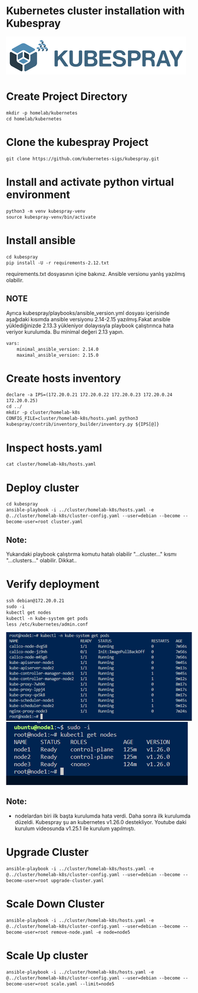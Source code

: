 # Kubernetes cluster installation with Kubespray
![image1](kubespray.png)

# Create Project Directory
```
mkdir -p homelab/kubernetes
cd homelab/kubernetes
```


# Clone the kubespray Project
```
git clone https://github.com/kubernetes-sigs/kubespray.git
```


# Install and activate python virtual environment
```
python3 -m venv kubespray-venv
source kubespray-venv/bin/activate
```

# Install ansible 
```
cd kubespray
pip install -U -r requirements-2.12.txt
```
requirements.txt dosyasının içine bakınız. Ansible versionu yanlış yazılmış olabilir.
## NOTE
Ayrıca kubespray/playbooks/ansible_version.yml dosyası içerisinde aşağıdaki kısımda ansible versiyonu 2.14-2.15 yazılmış.Fakat ansible yüklediğinizde 2.13.3 yükleniyor dolayısıyla playbook çalıştırınca hata veriyor kurulumda. Bu minimal değeri 2.13 yapın.
```
vars:
    minimal_ansible_version: 2.14.0
    maximal_ansible_version: 2.15.0
```

# Create hosts inventory
```
declare -a IPS=(172.20.0.21 172.20.0.22 172.20.0.23 172.20.0.24 172.20.0.25)
cd ../ 
mkdir -p cluster/homelab-k8s
CONFIG_FILE=cluster/homelab-k8s/hosts.yaml python3 kubespray/contrib/inventory_builder/inventory.py ${IPS[@]}
```

# Inspect hosts.yaml
```
cat cluster/homelab-k8s/hosts.yaml
```

# Deploy cluster
```
cd kubespray
ansible-playbook -i ../cluster/homelab-k8s/hosts.yaml -e @../cluster/homelab-k8s/cluster-config.yaml --user=debian --become --become-user=root cluster.yaml
```
## Note:
Yukarıdaki playbook çalıştırma komutu hatalı olabilir "...cluster..." kısmı "...clusters..." olabilir. Dikkat..

# Verify deployment
```
ssh debian@172.20.0.21
sudo -i 
kubectl get nodes
kubectl -n kube-system get pods
less /etc/kubernetes/admin.conf 
```
![image3](106.png)
![image4](107.png)

## Note:
* nodelardan biri ilk başta kurulumda hata verdi. Daha sonra ilk kurulumda düzeldi. Kubespray şu an kubernetes v1.26.0 destekliyor. Youtube daki kurulum videosunda v1.25.1 ile kurulum yapılmıştı.


# Upgrade Cluster
```
ansible-playbook -i ../cluster/homelab-k8s/hosts.yaml -e @../cluster/homelab-k8s/cluster-config.yaml --user=debian --become --become-user=root upgrade-cluster.yaml
```

# Scale Down Cluster
```
ansible-playbook -i ../cluster/homelab-k8s/hosts.yaml -e @../cluster/homelab-k8s/cluster-config.yaml --user=debian --become --become-user=root remove-node.yaml -e node=node5
```


# Scale Up cluster
```
ansible-playbook -i ../cluster/homelab-k8s/hosts.yaml -e @../cluster/homelab-k8s/cluster-config.yaml --user=debian --become --become-user=root scale.yaml --limit=node5
```
